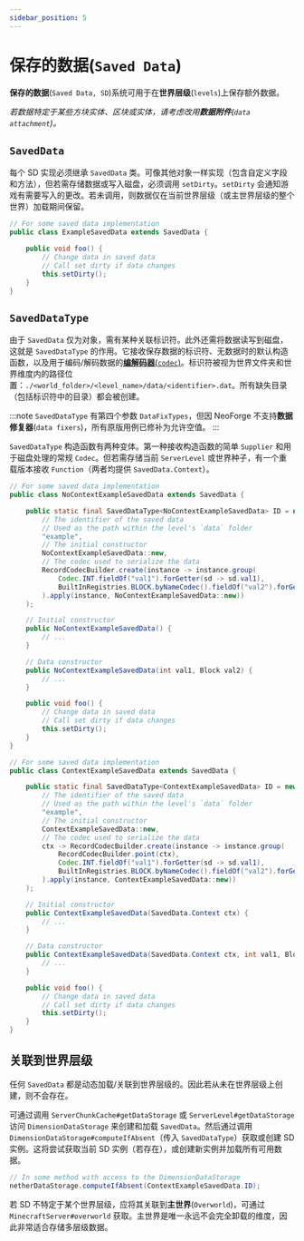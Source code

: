 ```yaml
---
sidebar_position: 5
---
```

# **保存的数据**(`Saved Data`)

**保存的数据**(`Saved Data, SD`)系统可用于在**世界层级**(`levels`)上保存额外数据。

_若数据特定于某些方块实体、区块或实体，请考虑改用**数据附件**(`data attachment`)。_

## `SavedData`

每个 SD 实现必须继承 `SavedData` 类。可像其他对象一样实现（包含自定义字段和方法），但若需存储数据或写入磁盘，必须调用 `setDirty`。`setDirty` 会通知游戏有需要写入的更改。若未调用，则数据仅在当前世界层级（或主世界层级的整个世界）加载期间保留。

```java
// For some saved data implementation
public class ExampleSavedData extends SavedData {

    public void foo() {
        // Change data in saved data
        // Call set dirty if data changes
        this.setDirty();
    }
}
```

## `SavedDataType`

由于 `SavedData` 仅为对象，需有某种关联标识符。此外还需将数据读写到磁盘，这就是 `SavedDataType` 的作用。它接收保存数据的标识符、无数据时的默认构造函数，以及用于编码/解码数据的[**编解码器**(`codec`)][codec]。标识符被视为世界文件夹和世界维度内的路径位置：`./<world_folder>/<level_name>/data/<identifier>.dat`。所有缺失目录（包括标识符中的目录）都会被创建。

:::note
`SavedDataType` 有第四个参数 `DataFixTypes`，但因 NeoForge 不支持**数据修复器**(`data fixers`)，所有原版用例已修补为允许空值。
:::

`SavedDataType` 构造函数有两种变体。第一种接收构造函数的简单 `Supplier` 和用于磁盘处理的常规 `Codec`。但若需存储当前 `ServerLevel` 或世界种子，有一个重载版本接收 `Function`（两者均提供 `SavedData.Context`）。

```java
// For some saved data implementation
public class NoContextExampleSavedData extends SavedData {

    public static final SavedDataType<NoContextExampleSavedData> ID = new SavedDataType<>(
        // The identifier of the saved data
        // Used as the path within the level's `data` folder
        "example",
        // The initial constructor
        NoContextExampleSavedData::new,
        // The codec used to serialize the data
        RecordCodecBuilder.create(instance -> instance.group(
            Codec.INT.fieldOf("val1").forGetter(sd -> sd.val1),
            BuiltInRegistries.BLOCK.byNameCodec().fieldOf("val2").forGetter(sd -> sd.val2)
        ).apply(instance, NoContextExampleSavedData::new))
    );

    // Initial constructor
    public NoContextExampleSavedData() {
        // ...
    }

    // Data constructor
    public NoContextExampleSavedData(int val1, Block val2) {
        // ...
    }

    public void foo() {
        // Change data in saved data
        // Call set dirty if data changes
        this.setDirty();
    }
}

// For some saved data implementation
public class ContextExampleSavedData extends SavedData {

    public static final SavedDataType<ContextExampleSavedData> ID = new SavedDataType<>(
        // The identifier of the saved data
        // Used as the path within the level's `data` folder
        "example",
        // The initial constructor
        ContextExampleSavedData::new,
        // The codec used to serialize the data
        ctx -> RecordCodecBuilder.create(instance -> instance.group(
            RecordCodecBuilder.point(ctx),
            Codec.INT.fieldOf("val1").forGetter(sd -> sd.val1),
            BuiltInRegistries.BLOCK.byNameCodec().fieldOf("val2").forGetter(sd -> sd.val2)
        ).apply(instance, ContextExampleSavedData::new))
    );

    // Initial constructor
    public ContextExampleSavedData(SavedData.Context ctx) {
        // ...
    }

    // Data constructor
    public ContextExampleSavedData(SavedData.Context ctx, int val1, Block val2) {
        // ...
    }

    public void foo() {
        // Change data in saved data
        // Call set dirty if data changes
        this.setDirty();
    }
}
```

## 关联到世界层级

任何 `SavedData` 都是动态加载/关联到世界层级的。因此若从未在世界层级上创建，则不会存在。

可通过调用 `ServerChunkCache#getDataStorage` 或 `ServerLevel#getDataStorage` 访问 `DimensionDataStorage` 来创建和加载 `SavedData`。然后通过调用 `DimensionDataStorage#computeIfAbsent`（传入 `SavedDataType`）获取或创建 SD 实例。这将尝试获取当前 SD 实例（若存在），或创建新实例并加载所有可用数据。

```java
// In some method with access to the DimensionDataStorage
netherDataStorage.computeIfAbsent(ContextExampleSavedData.ID);
```

若 SD 不特定于某个世界层级，应将其关联到**主世界**(`Overworld`)，可通过 `MinecraftServer#overworld` 获取。主世界是唯一永远不会完全卸载的维度，因此非常适合存储多层级数据。

[codec]: codecs.md